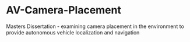 # AV-Camera-Placement
Masters Dissertation - examining camera placement in the environment to provide autonomous vehicle localization and navigation
